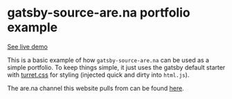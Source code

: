 # gatsby-source-are.na portfolio example

[See live demo](https://gatsby-source-arena-portfolio-example.netlify.com/)

This is a basic example of how `gatsby-source-are.na` can be used as a simple portfolio. To keep things simple, it just uses the gatsby default starter with [turret.css](https://turretcss.com/) for styling (injected quick and dirty into `html.js`).

The are.na channel this website pulls from can be found [here](https://www.are.na/jordan-overbye/gatsby-source-arena-portfolio).
